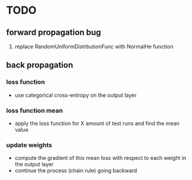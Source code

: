 # TODO

## forward propagation bug

1. replace RandomUniformDistrbutionFunc with NormalHe function

## back propagation

### loss function

* use categorical cross-entropy on the output layer

### loss function mean

* apply the loss function for X amount of test runs and find the mean value

### update weights

* compute the gradient of this mean loss with respect to each weight in the output layer
* continue the process (chain rule) going backward
